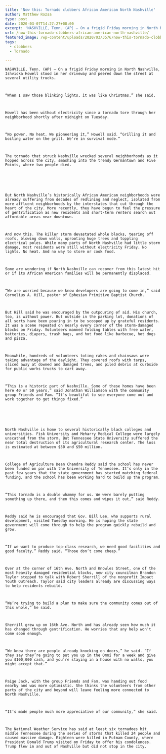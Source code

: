 ```yaml
---
title: 'Now this: Tornado clobbers African American North Nashville'
author: Matthew Rozsa
type: post
date: 2020-03-07T14:27:27+00:00
excerpt: 'NASHVILLE, Tenn. (AP) — On a frigid Friday morning in North Nashville, Ishvicka Howell stood in her driveway and peered down the street at several utility trucks.“When I saw those blinking lights, it was like Christmas,” she said. Howell has been without electricity since a tornado tore through her neighborhood shortly after midnight on Tuesday.“No&hellip;'
url: /now-this-tornado-clobbers-african-american-north-nashville/
featured_image: /wp-content/uploads/2020/03/3576/now-this-tornado-clobbers-african-american-north-nashville.jpg
tags:
  - clobbers
  - Tornado

---
```

  
    NASHVILLE, Tenn. (AP) — On a frigid Friday morning in North Nashville, Ishvicka Howell stood in her driveway and peered down the street at several utility trucks.
  
  
  
    “When I saw those blinking lights, it was like Christmas,” she said.
  
  
  
    Howell has been without electricity since a tornado tore through her neighborhood shortly after midnight on Tuesday.
  
  
  
    “No power. No heat. We pioneering it,” Howell said. “Grilling it and boiling water on the grill. We’re in survival mode.”
  
  
  
    The tornado that struck Nashville wrecked several neighborhoods as it hopped across the city, smashing into the trendy Germantown and Five Points, where two people died.
  
  
  
  
  
  
    But North Nashville’s historically African American neighborhoods were already suffering from decades of redlining and neglect, isolated from more affluent neighborhoods by the interstates that cut through the heart of the city. More recently, they have begun to feel the pressure of gentrification as new residents and short-term renters search out affordable areas near downtown.
  
  
  
    And now this. The killer storm devastated whole blocks, tearing off roofs, blowing down walls, uprooting huge trees and toppling electrical poles. While many parts of North Nashville had little storm damage, most residents were still without electricity Friday. No lights. No heat. And no way to store or cook food.
  
  
  
    Some are wondering if North Nashville can recover from this latest hit or if its African American families will be permanently displaced.
  
  
  
    “We are worried because we know developers are going to come in,” said Cornelius A. Hill, pastor of Ephesian Primitive Baptist Church.
  
  
  
    But Hill said he was encouraged by the outpouring of aid. His church, too, is without power. But outside in the parking lot, donations of all sorts have been pouring in to be scooped up by grateful residents. It was a scene repeated on nearly every corner of the storm-damaged blocks on Friday. Volunteers manned folding tables with free water, batteries, diapers, trash bags, and hot food like barbecue, hot dogs and pizza.
  
  
  
    Meanwhile, hundreds of volunteers toting rakes and chainsaws were taking advantage of the daylight. They covered roofs with tarps, sliced away at downed and damaged trees, and piled debris at curbside for public works trucks to cart away.
  
  
  
    “This is a historic part of Nashville. Some of these homes have been here 40 or 50 years,” said Jonathan Williamson with the community group Friends and Fam. “It’s beautiful to see everyone come out and work together to get things fixed.”
  
  
  
  
  
  
    North Nashville is home to several historically black colleges and universities. Fisk University and Meharry Medical College were largely unscathed from the storm. But Tennessee State University suffered the near total destruction of its agricultural research center. The loss is estimated at between $30 and $50 million.
  
  
  
    College of Agriculture Dean Chandra Reddy said the school has never been funded on par with the University of Tennessee. It’s only in the past few years that the state government has started matching federal funding, and the school has been working hard to build up the program.
  
  
  
    “This tornado is a double whammy for us. We were barely putting something up there, and then this comes and wipes it out,” said Reddy.
  
  
  
    Reddy said he is encouraged that Gov. Bill Lee, who supports rural development, visited Tuesday morning. He is hoping the state government will come through to help the program quickly rebuild and grow.
  
  
  
    “If we want to produce top-class research, we need good facilities and good faculty,” Reddy said. “Those don’t come cheap.”
  
  
  
    Over at the corner of 16th Ave. North and Knowles Street, one of the most heavily damaged residential blocks, new city councilman Brandon Taylor stopped to talk with Robert Sherrill of the nonprofit Impact Youth Outreach. Taylor said city leaders already are discussing ways to help residents rebuild.
  
  
  
    “We’re trying to build a plan to make sure the community comes out of this whole,” he said.
  
  
  
    Sherrill grew up on 16th Ave. North and has already seen how much it has changed through gentrification. He worries that any help won’t come soon enough.
  
  
  
    “We know there are people already knocking on doors,” he said. “If they say they’re going to put you up in the Omni for a week and give you $100,000 cash, and you’re staying in a house with no walls, you might accept that.”
  
  
  
    Paige Jack, with the group Friends and Fam, was handing out food nearby and was more optimistic. She thinks the volunteers from other parts of the city and beyond will leave feeling more connected to North Nashville.
  
  
  
    “It’s made people much more appreciative of our community,” she said.
  
  
  
    The National Weather Service has said at least six tornadoes hit middle Tennessee during the series of storms that killed 24 people and caused massive damage. Eighteen were killed in Putnam County, where President Donald Trump visited on Friday to offer his condolences. Trump flew in and out of Nashville but did not stop in the city.
  
